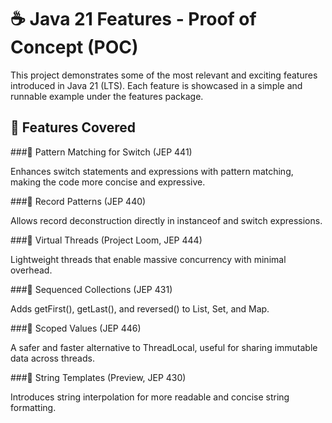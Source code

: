 
# ☕ Java 21 Features - Proof of Concept (POC)

This project demonstrates some of the most relevant and exciting features introduced in Java 21 (LTS).
Each feature is showcased in a simple and runnable example under the features package.

## 📌 Features Covered

###🔹 Pattern Matching for Switch (JEP 441)

Enhances switch statements and expressions with pattern matching, making the code more concise and expressive.

###🔹 Record Patterns (JEP 440)

Allows record deconstruction directly in instanceof and switch expressions.

###🔹 Virtual Threads (Project Loom, JEP 444)

Lightweight threads that enable massive concurrency with minimal overhead.

###🔹 Sequenced Collections (JEP 431)

Adds getFirst(), getLast(), and reversed() to List, Set, and Map.

###🔹 Scoped Values (JEP 446)

A safer and faster alternative to ThreadLocal, useful for sharing immutable data across threads.

###🔹 String Templates (Preview, JEP 430)

Introduces string interpolation for more readable and concise string formatting.
